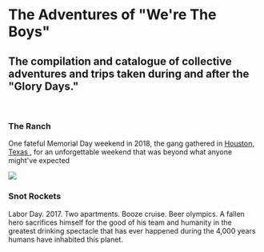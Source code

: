 <!doctype html>
<html>

<Head>
<title> We're The Boys </title>
</head>

<body>
<h1> The Adventures of "We're The Boys" </h1>
<h2> The compilation and catalogue of collective adventures and trips taken during and after the "Glory Days." </h2>
<br>
<h3> <strong> The Ranch </strong> </h3>
<p> One fateful Memorial Day weekend in 2018, the gang gathered in <a href="https://en.wikipedia.org/wiki/Houston"> Houston, Texas </a>, for an unforgettable weekend that was beyond what anyone might've expected </p>
<img src="https://upload.wikimedia.org/wikipedia/en/thumb/7/76/Houston_Collage.png/450px-Houston_Collage.png"/>
<br>
<h3> <strong> Snot Rockets </strong> </h3>
<p> Labor Day. 2017. Two apartments. Booze cruise. Beer olympics. A fallen hero sacrifices himself for the good of his team and humanity in the greatest drinking spectacle that has ever happened during the 4,000 years humans have inhabited this planet. </p>

</body>
</html>
